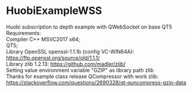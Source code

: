 # HuobiExampleWSS
Huobi subscription to depth example with QWebSocket on base QT5 </br>
Requirements:</br>
  Compiler C++ MSVC2017 x64;</br>
  QT5;</br>
  Library OpenSSL openssl-1.1.1b (config VC-WIN64A): https://ftp.openssl.org/source/old/1.1.1/</br>
  Library zlib 1.2.13: https://github.com/madler/zlib/</br>
  Setting value environment variable "GZIP" as library path zlib </br>
  Thanks for example class release QCompressor with work zlib: https://stackoverflow.com/questions/2690328/qt-quncompress-gzip-data</br>
